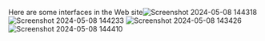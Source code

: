 Here are some interfaces in the Web site![Screenshot 2024-05-08 144318](https://github.com/SDhanupa/-The-Outer-Clove-Restaurant-Web/assets/169125811/7dc607b0-56e1-407f-8774-b8b50eeec17d)
![Screenshot 2024-05-08 144233](https://github.com/SDhanupa/-The-Outer-Clove-Restaurant-Web/assets/169125811/10bc8677-d7bb-4150-b156-052ebe9d82fc)
![Screenshot 2024-05-08 143426](https://github.com/SDhanupa/-The-Outer-Clove-Restaurant-Web/assets/169125811/19d8f768-0d5b-4fa5-ade5-7ad47dc2b00f)
![Screenshot 2024-05-08 144410](https://github.com/SDhanupa/-The-Outer-Clove-Restaurant-Web/assets/169125811/5dadcc44-c035-48f3-a73c-3c3cf2d9b1cb)
